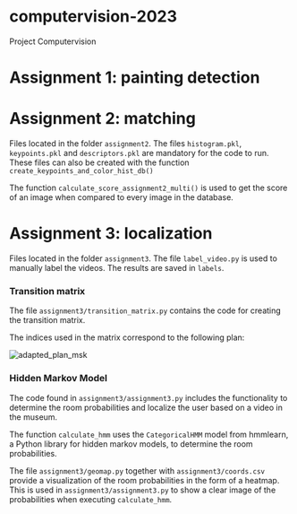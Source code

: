 # computervision-2023
Project Computervision

# Assignment 1: painting detection


# Assignment 2: matching
Files located in the folder `assignment2`. The files `histogram.pkl`, `keypoints.pkl` and `descriptors.pkl` are mandatory for the code to run. These files can also be created with the function `create_keypoints_and_color_hist_db()`

The function `calculate_score_assignment2_multi()` is used to get the score of an image when compared to every image in the database.

# Assignment 3: localization
Files located in the folder `assignment3`. The file `label_video.py` is used to manually label the videos. The results are saved in `labels`.



### Transition matrix

The file ```assignment3/transition_matrix.py``` contains the code for creating the transition matrix. 

The indices used in the matrix correspond to the following plan: 



![adapted_plan_msk](https://github.ugent.be/storage/user/10152/files/2b632b56-6c3e-4557-8797-7d43bfdf086e)

### Hidden Markov Model

The code found in ```assignment3/assignment3.py``` includes the functionality to determine the room probabilities and localize the user based on a video in the museum.

The function ```calculate_hmm``` uses the ```CategoricalHMM``` model from hmmlearn, a Python library for hidden markov models, to determine the room probabilities.

The file ```assignment3/geomap.py``` together with ```assignment3/coords.csv``` provide a visualization of the room probabilities in the form of a heatmap. This is used in ```assignment3/assignment3.py``` to show a clear image of the probabilities when executing ```calculate_hmm```.


